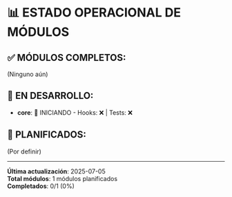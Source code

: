 # 📊 ESTADO OPERACIONAL DE MÓDULOS

## ✅ MÓDULOS COMPLETOS:
(Ninguno aún)

## 🔄 EN DESARROLLO:
- **core**: 🔄 INICIANDO - Hooks: ❌ | Tests: ❌

## 📅 PLANIFICADOS:
(Por definir)

---
**Última actualización**: 2025-07-05  
**Total módulos**: 1 módulos planificados  
**Completados**: 0/1 (0%)